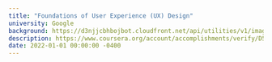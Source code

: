 ```yaml
---
title: "Foundations of User Experience (UX) Design"
university: Google
background: https://d3njjcbhbojbot.cloudfront.net/api/utilities/v1/imageproxy/http://coursera-university-assets.s3.amazonaws.com/4a/cb36835ae3421187080898a7ecc11d/Google-G_360x360.png?auto=format%2Ccompress&dpr=1&w=80&h=80
description: https://www.coursera.org/account/accomplishments/verify/D5W3L4CJXKK4
date: 2022-01-01 00:00:00 -0400
---
```

